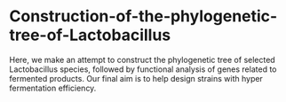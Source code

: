 # Construction-of-the-phylogenetic-tree-of-Lactobacillus
Here, we make an attempt to construct the phylogenetic tree of selected Lactobacillus species, followed by functional analysis of genes related to fermented products. Our final aim is to help design strains with hyper fermentation efficiency.
